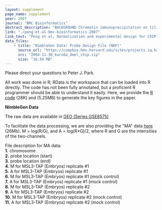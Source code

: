 ```yaml
---
layout: supplement
page_name: supplement
year: 2007
journal: "BMC Bioinformatics"
abstract_description: "BACKGROUND Chromatin immunoprecipitation on tiling arrays (ChIP-chip) has been widely used to investigate the DNA binding sites for a variety of proteins on a genome-wide scale. However, several issues in the processing and analysis of ChIP-chip data have not been resolved fully, including the effect of background (mock control) subtraction and normalization within and across arrays."
link: "./peng-et-al-bmc-bioinformatics-2007"
link_text: "Peng et al, Normalization and experimental design for ChIP-chip data, BMC Bioinformatics, 2007"
data_files:
    - title: "NimbleGen Data: Probe Design File (NDF)"
      source_url: "https://compbio.hms.harvard.edu/sites/projects.iq.harvard.edu/files/parklab/files/2004-11-30_kuroda_dmel_chip.zip"
      src: "2004-11-30_kuroda_dmel_chip.zip"
      size: "16.56 MB"
---
```


Please direct your questions to Peter J. Park.

All work was done in R; RData is the workspace that can be loaded into R directly. The code has not been fully annotated, but a proficient R programmer should be able to understand it easily. Here, we provide the [R code](http://compbio.hms.harvard.edu/files/parklab/files/getfigs4.6.7_chipchipmethod.zip) (28K) and  (5.25MB) to generate the key figures in the paper.

__NimbleGen Data__

The raw data are available in [GEO (Series GSE8575)](http://www.ncbi.nlm.nih.gov/geo/query/acc.cgi?acc=GSE8575)

To facilitate the data processing, we are also providing the "MA" data [here](http://compbio.hms.harvard.edu/files/parklab/files/bmc07_tiling_arrays_ma.txt) (26Mb). M = log(R/G), and A = log(R*G)/2, where R and G are the intensities of the two-channels.

File description for MA data:
<br/>__1.__ chromosome
<br/>__2.__ probe location (start)
<br/>__3.__ probe location (end)
<br/>__4.__ M for MSL3-TAP (Embryos) replicate #1
<br/>__5.__ A for MSL3-TAP (Embryos) replicate #1
<br/>__6.__ M for MSL3-TAP (Embryos) replicate #1 (mock control)
<br/>__7.__ A for MSL3-TAP (Embryos) replicate #1 (mock control)
<br/>__8.__ M for MSL3-TAP (Embryos) replicate #2
<br/>__9.__ A for MSL3-TAP (Embryos) replicate #2
<br/>__10.__ M for MSL3-TAP (Embryos) replicate #2 (mock control)
<br/>__11.__ A for MSL3-TAP (Embryos) replicate #2 (mock control)

